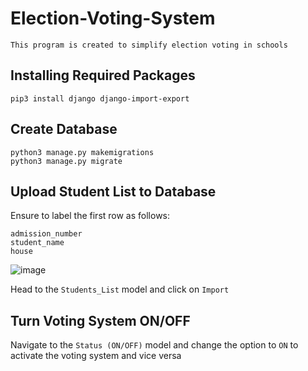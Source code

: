 # Election-Voting-System
`This program is created to simplify election voting in schools`


## Installing Required Packages
```
pip3 install django django-import-export
```

## Create Database
```
python3 manage.py makemigrations
python3 manage.py migrate
```

## Upload Student List to Database
Ensure to label the first row as follows:

```
admission_number
student_name
house
```

![image](https://github.com/user-attachments/assets/69ca792f-ca64-4e8e-bed7-dfbd0a23c1bd)

Head to the `Students_List` model and click on `Import`


## Turn Voting System ON/OFF
Navigate to the `Status (ON/OFF)` model and change the option to `ON` to activate the voting system and vice versa
